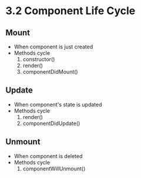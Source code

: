 # 3.2 Component Life Cycle

## Mount

- When component is just created
- Methods cycle
  1. constructor()
  1. render()
  1. componentDidMount()

## Update

- When component's state is updated
- Methods cycle
  1. render()
  1. componentDidUpdate()

## Unmount

- When component is deleted
- Methods cycle
  1. componentWillUnmount()
